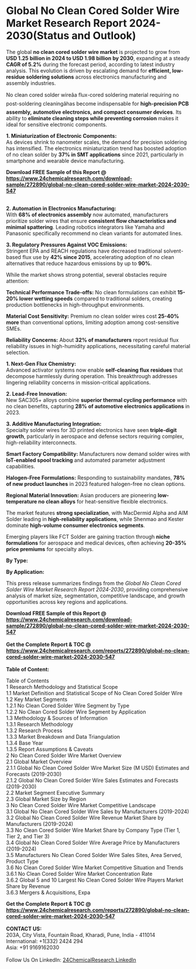 <h1>Global No Clean Cored Solder Wire Market Research Report 2024-2030(Status and Outlook)</h1><p>The global <strong>no clean cored solder wire market</strong> is projected to grow from <strong>USD 1.25 billion in 2024 to USD 1.98 billion by 2030</strong>, expanding at a steady <strong>CAGR of 5.2%</strong> during the forecast period, according to latest industry analysis. This evolution is driven by escalating demand for <strong>efficient, low-residue soldering solutions</strong> across electronics manufacturing and assembly industries.</p><p>No clean cored solder wireâa flux-cored soldering material requiring no post-soldering cleaningâhas become indispensable for <strong>high-precision PCB assembly, automotive electronics, and compact consumer devices</strong>. Its ability to <strong>eliminate cleaning steps while preventing corrosion</strong> makes it ideal for sensitive electronic components.</p><p><strong>1. Miniaturization of Electronic Components:</strong><br>
As devices shrink to nanometer scales, the demand for precision soldering has intensified. The electronics miniaturization trend has boosted adoption of no clean solder by <strong>37% in SMT applications</strong> since 2021, particularly in smartphone and wearable device manufacturing.</p><div><b>Download FREE Sample of this Report @ 
            <a href="https://www.24chemicalresearch.com/download-sample/272890/global-no-clean-cored-solder-wire-market-2024-2030-547">
            https://www.24chemicalresearch.com/download-sample/272890/global-no-clean-cored-solder-wire-market-2024-2030-547</a></b></div><br><p><strong>2. Automation in Electronics Manufacturing:</strong><br>
With <strong>68% of electronics assembly</strong> now automated, manufacturers prioritize solder wires that ensure <strong>consistent flow characteristics and minimal spattering</strong>. Leading robotics integrators like Yamaha and Panasonic specifically recommend no clean variants for automated lines.</p><p><strong>3. Regulatory Pressures Against VOC Emissions:</strong><br>
Stringent EPA and REACH regulations have decreased traditional solvent-based flux use by <strong>42% since 2015</strong>, accelerating adoption of no clean alternatives that reduce hazardous emissions by up to <strong>90%</strong>.</p><p>While the market shows strong potential, several obstacles require attention:</p><p><strong>Technical Performance Trade-offs:</strong> No clean formulations can exhibit <strong>15-20% lower wetting speeds</strong> compared to traditional solders, creating production bottlenecks in high-throughput environments.</p><p><strong>Material Cost Sensitivity:</strong> Premium no clean solder wires cost <strong>25-40% more</strong> than conventional options, limiting adoption among cost-sensitive SMEs.</p><p><strong>Reliability Concerns:</strong> About <strong>32% of manufacturers</strong> report residual flux reliability issues in high-humidity applications, necessitating careful material selection.</p><p><strong>1. Next-Gen Flux Chemistry:</strong><br>
Advanced activator systems now enable <strong>self-cleaning flux residues</strong> that decompose harmlessly during operation. This breakthrough addresses lingering reliability concerns in mission-critical applications.</p><p><strong>2. Lead-Free Innovation:</strong><br>
New SAC305+ alloys combine <strong>superior thermal cycling performance</strong> with no clean benefits, capturing <strong>28% of automotive electronics applications</strong> in 2023.</p><p><strong>3. Additive Manufacturing Integration:</strong><br>
Specialty solder wires for 3D printed electronics have seen <strong>triple-digit growth</strong>, particularly in aerospace and defense sectors requiring complex, high-reliability interconnects.</p><p><strong>Smart Factory Compatibility:</strong> Manufacturers now demand solder wires with <strong>IoT-enabled spool tracking</strong> and automated parameter adjustment capabilities.</p><p><strong>Halogen-Free Formulations:</strong> Responding to sustainability mandates, <strong>78% of new product launches</strong> in 2023 featured halogen-free no clean options.</p><p><strong>Regional Material Innovation:</strong> Asian producers are pioneering <strong>low-temperature no clean alloys</strong> for heat-sensitive flexible electronics.</p><p>The market features <strong>strong specialization</strong>, with MacDermid Alpha and AIM Solder leading in <strong>high-reliability applications</strong>, while Shenmao and Kester dominate <strong>high-volume consumer electronics segments</strong>.</p><p>Emerging players like FCT Solder are gaining traction through <strong>niche formulations</strong> for aerospace and medical devices, often achieving <strong>20-35% price premiums</strong> for specialty alloys.</p><p><strong>By Type:</strong></p><p><strong>By Application:</strong></p><p>This press release summarizes findings from the <em>Global No Clean Cored Solder Wire Market Research Report 2024-2030</em>, providing comprehensive analysis of market size, segmentation, competitive landscape, and growth opportunities across key regions and applications.</p><div><b>Download FREE Sample of this Report @ 
            <a href="https://www.24chemicalresearch.com/download-sample/272890/global-no-clean-cored-solder-wire-market-2024-2030-547">
            https://www.24chemicalresearch.com/download-sample/272890/global-no-clean-cored-solder-wire-market-2024-2030-547</a></b></div><br><div><b>Get the Complete Report & TOC @ 
            <a href="https://www.24chemicalresearch.com/reports/272890/global-no-clean-cored-solder-wire-market-2024-2030-547">
            https://www.24chemicalresearch.com/reports/272890/global-no-clean-cored-solder-wire-market-2024-2030-547</a></b></div><br>
            <b>Table of Content:</b><p>Table of Contents<br />
1 Research Methodology and Statistical Scope<br />
1.1 Market Definition and Statistical Scope of No Clean Cored Solder Wire<br />
1.2 Key Market Segments<br />
1.2.1 No Clean Cored Solder Wire Segment by Type<br />
1.2.2 No Clean Cored Solder Wire Segment by Application<br />
1.3 Methodology & Sources of Information<br />
1.3.1 Research Methodology<br />
1.3.2 Research Process<br />
1.3.3 Market Breakdown and Data Triangulation<br />
1.3.4 Base Year<br />
1.3.5 Report Assumptions & Caveats<br />
2 No Clean Cored Solder Wire Market Overview<br />
2.1 Global Market Overview<br />
2.1.1 Global No Clean Cored Solder Wire Market Size (M USD) Estimates and Forecasts (2019-2030)<br />
2.1.2 Global No Clean Cored Solder Wire Sales Estimates and Forecasts (2019-2030)<br />
2.2 Market Segment Executive Summary<br />
2.3 Global Market Size by Region<br />
3 No Clean Cored Solder Wire Market Competitive Landscape<br />
3.1 Global No Clean Cored Solder Wire Sales by Manufacturers (2019-2024)<br />
3.2 Global No Clean Cored Solder Wire Revenue Market Share by Manufacturers (2019-2024)<br />
3.3 No Clean Cored Solder Wire Market Share by Company Type (Tier 1, Tier 2, and Tier 3)<br />
3.4 Global No Clean Cored Solder Wire Average Price by Manufacturers (2019-2024)<br />
3.5 Manufacturers No Clean Cored Solder Wire Sales Sites, Area Served, Product Type<br />
3.6 No Clean Cored Solder Wire Market Competitive Situation and Trends<br />
3.6.1 No Clean Cored Solder Wire Market Concentration Rate<br />
3.6.2 Global 5 and 10 Largest No Clean Cored Solder Wire Players Market Share by Revenue<br />
3.6.3 Mergers & Acquisitions, Expa</p><div><b>Get the Complete Report & TOC @ 
            <a href="https://www.24chemicalresearch.com/reports/272890/global-no-clean-cored-solder-wire-market-2024-2030-547">
            https://www.24chemicalresearch.com/reports/272890/global-no-clean-cored-solder-wire-market-2024-2030-547</a></b></div><br><b>CONTACT US:</b><br>
            203A, City Vista, Fountain Road, Kharadi, Pune, India - 411014<br>
            International: +1(332) 2424 294<br>
            Asia: +91 9169162030 <br><br>
            Follow Us On LinkedIn: <a href="https://www.linkedin.com/company/24chemicalresearch/">24ChemicalResearch LinkedIn</a>
